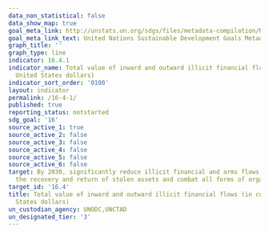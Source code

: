 ```yaml
---
data_non_statistical: false
data_show_map: true
goal_meta_link: http://unstats.un.org/sdgs/files/metadata-compilation/Metadata-Goal-16.pdf
goal_meta_link_text: United Nations Sustainable Development Goals Metadata (pdf 1361kB)
graph_title: ''
graph_type: line
indicator: 16.4.1
indicator_name: Total value of inward and outward illicit financial flows (in current
  United States dollars)
indicator_sort_order: '0100'
layout: indicator
permalink: /16-4-1/
published: true
reporting_status: notstarted
sdg_goal: '16'
source_active_1: true
source_active_2: false
source_active_3: false
source_active_4: false
source_active_5: false
source_active_6: false
target: By 2030, significantly reduce illicit financial and arms flows, strengthen
  the recovery and return of stolen assets and combat all forms of organized crime
target_id: '16.4'
title: Total value of inward and outward illicit financial flows (in current United
  States dollars)
un_custodian_agency: UNODC,UNCTAD
un_designated_tier: '3'
---
```

